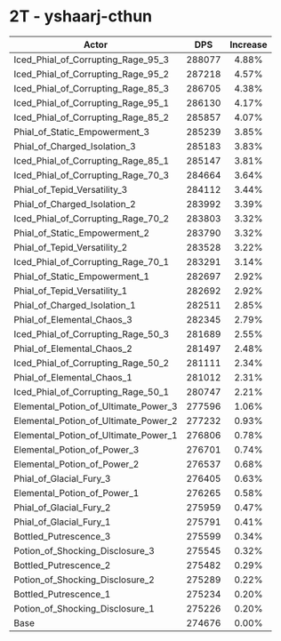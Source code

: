 # 2T - yshaarj-cthun
| Actor | DPS | Increase |
|---|:---:|:---:|
|Iced_Phial_of_Corrupting_Rage_95_3|288077|4.88%|
|Iced_Phial_of_Corrupting_Rage_95_2|287218|4.57%|
|Iced_Phial_of_Corrupting_Rage_85_3|286705|4.38%|
|Iced_Phial_of_Corrupting_Rage_95_1|286130|4.17%|
|Iced_Phial_of_Corrupting_Rage_85_2|285857|4.07%|
|Phial_of_Static_Empowerment_3|285239|3.85%|
|Phial_of_Charged_Isolation_3|285183|3.83%|
|Iced_Phial_of_Corrupting_Rage_85_1|285147|3.81%|
|Iced_Phial_of_Corrupting_Rage_70_3|284664|3.64%|
|Phial_of_Tepid_Versatility_3|284112|3.44%|
|Phial_of_Charged_Isolation_2|283992|3.39%|
|Iced_Phial_of_Corrupting_Rage_70_2|283803|3.32%|
|Phial_of_Static_Empowerment_2|283790|3.32%|
|Phial_of_Tepid_Versatility_2|283528|3.22%|
|Iced_Phial_of_Corrupting_Rage_70_1|283291|3.14%|
|Phial_of_Static_Empowerment_1|282697|2.92%|
|Phial_of_Tepid_Versatility_1|282692|2.92%|
|Phial_of_Charged_Isolation_1|282511|2.85%|
|Phial_of_Elemental_Chaos_3|282345|2.79%|
|Iced_Phial_of_Corrupting_Rage_50_3|281689|2.55%|
|Phial_of_Elemental_Chaos_2|281497|2.48%|
|Iced_Phial_of_Corrupting_Rage_50_2|281111|2.34%|
|Phial_of_Elemental_Chaos_1|281012|2.31%|
|Iced_Phial_of_Corrupting_Rage_50_1|280747|2.21%|
|Elemental_Potion_of_Ultimate_Power_3|277596|1.06%|
|Elemental_Potion_of_Ultimate_Power_2|277232|0.93%|
|Elemental_Potion_of_Ultimate_Power_1|276806|0.78%|
|Elemental_Potion_of_Power_3|276701|0.74%|
|Elemental_Potion_of_Power_2|276537|0.68%|
|Phial_of_Glacial_Fury_3|276405|0.63%|
|Elemental_Potion_of_Power_1|276265|0.58%|
|Phial_of_Glacial_Fury_2|275959|0.47%|
|Phial_of_Glacial_Fury_1|275791|0.41%|
|Bottled_Putrescence_3|275599|0.34%|
|Potion_of_Shocking_Disclosure_3|275545|0.32%|
|Bottled_Putrescence_2|275482|0.29%|
|Potion_of_Shocking_Disclosure_2|275289|0.22%|
|Bottled_Putrescence_1|275234|0.20%|
|Potion_of_Shocking_Disclosure_1|275226|0.20%|
|Base|274676|0.00%|

